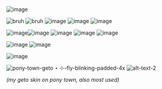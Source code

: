 ![image](https://images-wixmp-ed30a86b8c4ca887773594c2.wixmp.com/f/8dc548c4-6367-4daf-9228-a0513f166047/d9ybbun-0dacc568-6479-4df5-8ca0-f44df2d1c5e2.gif?token=eyJ0eXAiOiJKV1QiLCJhbGciOiJIUzI1NiJ9.eyJzdWIiOiJ1cm46YXBwOjdlMGQxODg5ODIyNjQzNzNhNWYwZDQxNWVhMGQyNmUwIiwiaXNzIjoidXJuOmFwcDo3ZTBkMTg4OTgyMjY0MzczYTVmMGQ0MTVlYTBkMjZlMCIsIm9iaiI6W1t7InBhdGgiOiJcL2ZcLzhkYzU0OGM0LTYzNjctNGRhZi05MjI4LWEwNTEzZjE2NjA0N1wvZDl5YmJ1bi0wZGFjYzU2OC02NDc5LTRkZjUtOGNhMC1mNDRkZjJkMWM1ZTIuZ2lmIn1dXSwiYXVkIjpbInVybjpzZXJ2aWNlOmZpbGUuZG93bmxvYWQiXX0.5MBjOllwdO9LXMBzQV-qkf7WRjyxJCS1IXxMzspCYao)

   ![bruh](https://64.media.tumblr.com/04aaba2260247ead30df9a36a194056d/tumblr_pucbjd4nPL1xbgu08o3_100.pnj) ![bruh](https://64.media.tumblr.com/34a79b1b5ea51051569789ac8b3c3576/117a2e63d0539028-16/s100x200/32a5e7db867a8d3b60384f1b288d1b0467aeee77.pnj) ![image](https://s7.ezgif.com/tmp/ezgif-7-358321eacd.gif) ![image](https://s7.ezgif.com/tmp/ezgif-7-5998463e44.gif) ![image](https://media3.giphy.com/media/v1.Y2lkPTc5MGI3NjExbmtqbnJycmw1eWNsNWI4azkyaGRlYTQ4bHY2YjdpZWhlOHBwc3UxeCZlcD12MV9pbnRlcm5hbF9naWZfYnlfaWQmY3Q9Zw/DI5Ijac2EIz1clgTwS/giphy.gif) 

![image](https://github.com/kekkiie/kekkiie/assets/47456855/ad95b80a-abf0-458a-80fb-0098ca7216be)![image](https://media3.giphy.com/media/v1.Y2lkPTc5MGI3NjExNXdoa29meHc0OGUwdTZzcjJ2ajVwNWlxY2R1ZGtvdWxqb2Npc20xNiZlcD12MV9pbnRlcm5hbF9naWZfYnlfaWQmY3Q9Zw/RNIyQMntw0xYtAKG5K/giphy.gif) ![image](https://media3.giphy.com/media/v1.Y2lkPTc5MGI3NjExanpkYjNlZ3dpYmt1YXUwMmNjcnl3ODc5d3lqeHpiamx2bmdvaWZyYiZlcD12MV9pbnRlcm5hbF9naWZfYnlfaWQmY3Q9Zw/hY7fuQESL72AZgdbKp/giphy.gif) ![image](https://media4.giphy.com/media/v1.Y2lkPTc5MGI3NjExbXg3d2U3MDViNTVvMXRlOHdqcWh0dTA0NTc3ZXpuamgyZjR2YjViZCZlcD12MV9pbnRlcm5hbF9naWZfYnlfaWQmY3Q9Zw/ESAZRd4dZthOteskfa/giphy.gif) ![image](https://pix.crd.co/assets/images/gallery24/98579c20_original.png?v=cf5fcef5)

![image](https://imagehost9.online-image-editor.com/oie_upload/images/25212854075bZe/MHnHnqik3O2W.png) ![image](https://pix.crd.co/assets/images/gallery09/86ada533.gif?v=cf5fcef5) 
 
 ![image](https://autism.crd.co/assets/images/gallery01/e8d15dfb.gif?v=69d6a439)  
   
   ![pony-town-geto ⋆ ⊹-fly-blinking-padded-4x](https://github.com/kekkiie/salsa-y-picante/assets/47456855/a1c5597f-2b33-46e5-89be-6d4466f496fa) 
                      ![alt-text-2](https://64.media.tumblr.com/1c6f550a543238da05d0cea952bc23fa/318f07d8169afa29-b0/s400x600/80e4a32c272e96e87ef83ce5f5ae0c6dcbbdc731.gifv)

 _(my geto skin on pony town, also most used)_
 
